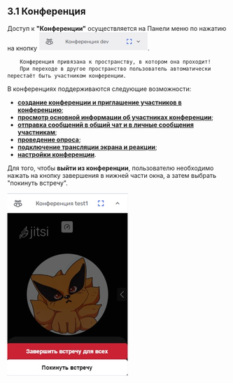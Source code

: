 ## 3.1 Конференция

Доступ к **"Конференции"** осуществляется на Панели меню по нажатию на кнопку ![конференции](/imgs/conference_button.jpg). 

        Конференция привязана к пространству, в котором она проходит! 
        При переходе в другое пространство пользователь автоматически перестаёт быть участником конференции. 

В конференциях поддерживаются следующие возможности:

- [**cоздание конференции и приглашение участников в конференцию**](3.1_conference/3.1.1_create_&_join.md);
- [**просмотр основной информации об участниках конференции**](../3_menu/3.1_conference/3.1.2_view_info.md);
- [**отправка сообщений в общий чат и в личные сообщения участникам**](../3_menu/3.1_conference/3.1.3_messages.md);
- [**проведение опроса**](../3_menu/3.1_conference/3.1.4_poll.md);
- [**подключение трансляции экрана и реакции**](../3_menu/3.1_conference/3.1.5_video.md);
- [**настройки конференции**](../3_menu/3.1_conference/3.1.6_settings.md).

Для того, чтобы **выйти из конференции**, пользователю необходимо нажать на кнопку завершения в нижней части окна, а затем выбрать "покинуть встречу".

![конференции_выход](/imgs/конференции_выход.jpg)






